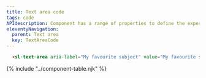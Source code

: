 ```yaml
---
title: Text area code
tags: code
APIdescription: Component has a range of properties to define the experience in different use cases.
eleventyNavigation:
  parent: Text area
  key: TextAreaCode
---
```

<section class="no-heading">

<div class="ds-example">
  <sl-text-area
    aria-label="My favourite subject"
    value="My favourite subject is English. It is an important language to learn."
    style="width: 250px;"
  ></sl-text-area>
</div>

<div class="ds-code">

  ```html
    <sl-text-area aria-label="My favourite subject" value="My favourite subject is..."></sl-text-area>
  ```

</div>

</section>
<ds-install-info link-in-navigation package="text-area"></ds-install-info>
{% include "../component-table.njk" %}
